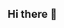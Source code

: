 ## Hi there 👋

<!--
**whitepeppar12/whitepeppar12** is a ✨ _special_ ✨ repository because its `README.md` (this file) appears on your GitHub profile.

Here are some ideas to get you started:

- 🔭 I’m currently working on ...
- 🌱 I’m currently learning: New technologies and keeping myself updated with the latest trends.
- 👯 I’m looking to collaborate on : Database analysis and full stack development projects.
- 🤔 I’m looking for help with : Advanced database analysis and optimization.
- 💬 Ask me about : Java full stack development, Data Analysis, Data Stucture & Algorithm & Emerging tech trends.
- 📫 How to reach me:  rvdarak@gmail.com | LinkedIn | Instagram
- 😄 Pronouns: ...she/her
- ⚡ Fun fact: Enthusiast of yoga, travel, startups, and investing in stocks
-->
